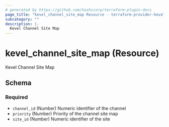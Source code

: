 ```yaml
---
# generated by https://github.com/hashicorp/terraform-plugin-docs
page_title: "kevel_channel_site_map Resource - terraform-provider-kevel"
subcategory: ""
description: |-
  Kevel Channel Site Map
---
```


# kevel_channel_site_map (Resource)

Kevel Channel Site Map



<!-- schema generated by tfplugindocs -->
## Schema

### Required

- `channel_id` (Number) Numeric identifier of the channel
- `priority` (Number) Priority of the channel site map
- `site_id` (Number) Numeric identifier of the site


